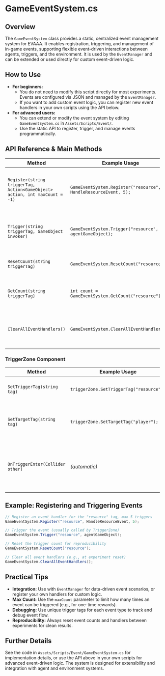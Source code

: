 # GameEventSystem.cs

## Overview
The `GameEventSystem` class provides a static, centralized event management system for EVAAA. It enables registration, triggering, and management of in-game events, supporting flexible event-driven interactions between agents, triggers, and the environment. It is used by the `EventManager` and can be extended or used directly for custom event-driven logic.

## How to Use
- **For beginners:**
  - You do not need to modify this script directly for most experiments. Events are configured via JSON and managed by the `EventManager`.
  - If you want to add custom event logic, you can register new event handlers in your own scripts using the API below.
- **For advanced users:**
  - You can extend or modify the event system by editing `GameEventSystem.cs` in `Assets/Scripts/Event/`.
  - Use the static API to register, trigger, and manage events programmatically.

## API Reference & Main Methods
| Method | Example Usage | Description |
|--------|--------------|-------------|
| `Register(string triggerTag, Action<GameObject> action, int maxCount = -1)` | `GameEventSystem.Register("resource", HandleResourceEvent, 5);` | Registers an event handler for a tag, with optional max trigger count. |
| `Trigger(string triggerTag, GameObject invoker)` | `GameEventSystem.Trigger("resource", agentGameObject);` | Triggers all handlers for a tag. Usually called by a `TriggerZone`. |
| `ResetCount(string triggerTag)` | `GameEventSystem.ResetCount("resource");` | Resets the trigger count for a tag. |
| `GetCount(string triggerTag)` | `int count = GameEventSystem.GetCount("resource");` | Returns the current trigger count for a tag. |
| `ClearAllEventHandlers()` | `GameEventSystem.ClearAllEventHandlers();` | Removes all registered event handlers and resets counts. |

### TriggerZone Component
| Method | Example Usage | Description |
|--------|--------------|-------------|
| `SetTriggerTag(string tag)` | `triggerZone.SetTriggerTag("resource");` | Sets the trigger tag for the zone. |
| `SetTargetTag(string tag)` | `triggerZone.SetTargetTag("player");` | Sets the target tag for objects that can activate the zone. |
| `OnTriggerEnter(Collider other)` | *(automatic)* | Triggers the event when a target-tagged object enters the zone. |

## Example: Registering and Triggering Events
```csharp
// Register an event handler for the "resource" tag, max 5 triggers
GameEventSystem.Register("resource", HandleResourceEvent, 5);

// Trigger the event (usually called by TriggerZone)
GameEventSystem.Trigger("resource", agentGameObject);

// Reset the trigger count for reproducibility
GameEventSystem.ResetCount("resource");

// Clear all event handlers (e.g., at experiment reset)
GameEventSystem.ClearAllEventHandlers();
```

## Practical Tips
- **Integration:** Use with `EventManager` for data-driven event scenarios, or register your own handlers for custom logic.
- **Max Count:** Use the `maxCount` parameter to limit how many times an event can be triggered (e.g., for one-time rewards).
- **Debugging:** Use unique trigger tags for each event type to track and debug event flow.
- **Reproducibility:** Always reset event counts and handlers between experiments for clean results.

## Further Details
See the code in `Assets/Scripts/Event/GameEventSystem.cs` for implementation details, or use the API above in your own scripts for advanced event-driven logic. The system is designed for extensibility and integration with agent and environment systems. 